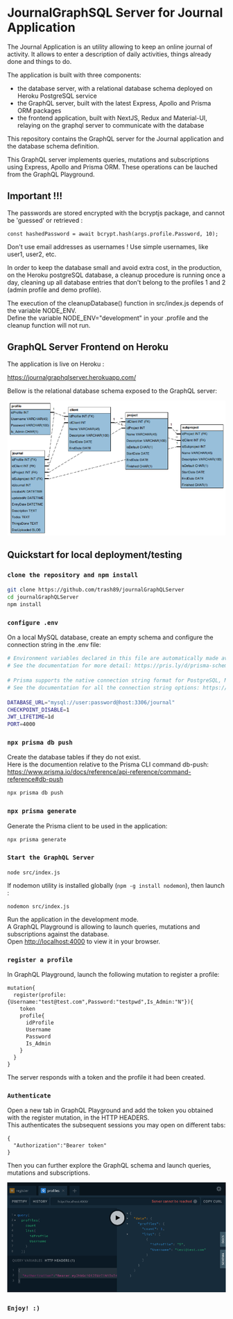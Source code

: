 # JournalGraphSQL Server for Journal Application

The Journal Application is an utility allowing to keep an online journal of activity. It allows to enter a description of daily activities, things already done and things to do.

The application is built with three components:

- the database server, with a relational database schema deployed on Heroku PostgreSQL service
- the GraphQL server, built with the latest Express, Apollo and Prisma ORM packages
- the frontend application, built with NextJS, Redux and Material-UI, relaying on the graphql server to communicate with the database

This repository contains the GraphQL server for the Journal application and the database schema definition.

This GraphQL server implements queries, mutations and subscriptions using Express, Apollo and Prisma ORM. These operations can be lauched from the GraphQL Playground.

## Important !!!

The passwords are stored encrypted with the bcryptjs package, and cannot be 'guessed' or retrieved :

```
const hashedPassword = await bcrypt.hash(args.profile.Password, 10);
```

Don't use email addresses as usernames ! Use simple usernames, like user1, user2, etc.

In order to keep the database small and avoid extra cost, in the production, on the Heroku postgreSQL database, a cleanup procedure is running once a day, cleaning up all database entries that don't belong to the profiles 1 and 2 (admin profile and demo profile).

The execution of the cleanupDatabase() function in src/index.js depends of the variable NODE_ENV.\
Define the variable NODE_ENV="development" in your .profile and the cleanup function will not run.

## GraphQL Server Frontend on Heroku

The application is live on Heroku :

https://journalgraphqlserver.herokuapp.com/

Bellow is the relational database schema exposed to the GraphQL server:

![Database Schema ](./ERDiagramJournal.png)

## Quickstart for local deployment/testing

### `clone the repository and npm install`

```bash
git clone https://github.com/trash89/journalGraphQLServer
cd journalGraphQLServer
npm install
```

### `configure .env`

On a local MySQL database, create an empty schema and configure the connection string in the .env file:

```bash .env
# Environment variables declared in this file are automatically made available to Prisma.
# See the documentation for more detail: https://pris.ly/d/prisma-schema#accessing-environment-variables-from-the-schema

# Prisma supports the native connection string format for PostgreSQL, MySQL, SQLite, SQL Server, MongoDB and CockroachDB (Preview).
# See the documentation for all the connection string options: https://pris.ly/d/connection-strings

DATABASE_URL="mysql://user:password@host:3306/journal"
CHECKPOINT_DISABLE=1
JWT_LIFETIME=1d
PORT=4000
```

### `npx prisma db push`

Create the database tables if they do not exist.\
Here is the documention relative to the Prisma CLI command db-push: https://www.prisma.io/docs/reference/api-reference/command-reference#db-push

```bash
npx prisma db push
```

### `npx prisma generate`

Generate the Prisma client to be used in the application:

```bash
npx prisma generate
```

### `Start the GraphQL Server`

```
node src/index.js
```

If nodemon utility is installed globally (`npm -g install nodemon`), then launch :

```
nodemon src/index.js
```

Run the application in the development mode.\
A GraphQL Playground is allowing to launch queries, mutations and subscriptions against the database.\
Open [http://localhost:4000](http://localhost:4000) to view it in your browser.

### `register a profile`

In GraphQL Playground, launch the following mutation to register a profile:

```
mutation{
  register(profile:{Username:"test@test.com",Password:"testpwd",Is_Admin:"N"}){
    token
    profile{
      idProfile
      Username
      Password
      Is_Admin
    }
  }
}
```

The server responds with a token and the profile it had been created.

### `Authenticate`

Open a new tab in GraphQL Playground and add the token you obtained with the register mutation, in the HTTP HEADERS.\
This authenticates the subsequent sessions you may open on different tabs:

```
{
  "Authorization":"Bearer token"
}
```

Then you can further explore the GraphQL schema and launch queries, mutations and subscriptions.

![Query](./QueryWithAuthorization.png)

### `Enjoy! :)`
